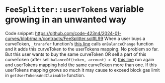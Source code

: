 # `FeeSplitter::userTokens` variable growing in an unwanted way

Code snippet: https://github.com/code-423n4/2024-01-curves/blob/main/contracts/FeeSplitter.sol#L99
When a user buys a curveToken, `_transfer` function's [this line](https://github.com/code-423n4/2024-01-curves/blob/main/contracts/Curves.sol#L247) calls `onBalanceChange` function and it adds this curveToken to the userTokens mapping. No problem so far. But this user wants to buy the same curveToken OR sell a part of this curveToken (after sell `balanceOf(token, account) > 0`) [this line](https://github.com/code-423n4/2024-01-curves/blob/main/contracts/FeeSplitter.sol#L99) run again and userTokens mapping hold the same curveToken more than one. If this userTokens mapping grows so much it may cause to exceed block gas limit in `getUserTokensAndClaimable` function.  